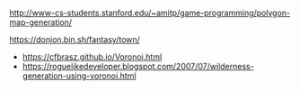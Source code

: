 http://www-cs-students.stanford.edu/~amitp/game-programming/polygon-map-generation/

https://donjon.bin.sh/fantasy/town/
- https://cfbrasz.github.io/Voronoi.html
- https://roguelikedeveloper.blogspot.com/2007/07/wilderness-generation-using-voronoi.html
